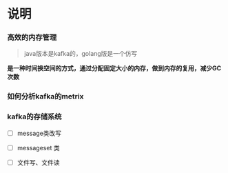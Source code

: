 # 说明

### 高效的内存管理

> java版本是kafka的，golang版是一个仿写

**是一种时间换空间的方式，通过分配固定大小的内存，做到内存的复用，减少GC次数**

### **如何分析kafka的metrix**


### kafka的存储系统

- [ ] message类改写
- [ ] messageset 类
- [ ] 文件写、文件读

